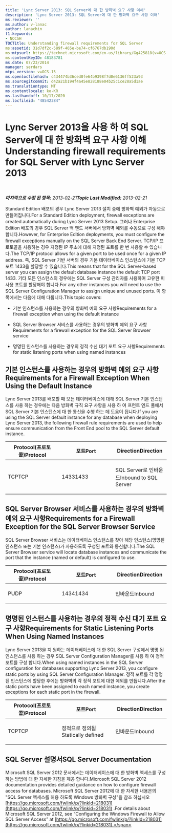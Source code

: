 ```yaml
---
title: 'Lync Server 2013: SQL Server에 대 한 방화벽 요구 사항 이해'
description: 'Lync Server 2013: SQL Server에 대 한 방화벽 요구 사항 이해'
ms.reviewer: ''
ms.author: v-lanac
author: lanachin
f1.keywords:
- NOCSH
TOCTitle: Understanding firewall requirements for SQL Server
ms:assetid: 31d7df2c-589f-465e-be74-cf6767db190d
ms:mtpsurl: https://technet.microsoft.com/en-us/library/Gg425818(v=OCS.15)
ms:contentKeyID: 48183781
ms.date: 07/23/2014
manager: serdars
mtps_version: v=OCS.15
ms.openlocfilehash: c434474b36ced0fe64b9398f7d0e6136ff523a93
ms.sourcegitcommit: d42a21b194f4a45e828188e04b25c1ce28a5d1ae
ms.translationtype: MT
ms.contentlocale: ko-KR
ms.lasthandoff: 10/17/2020
ms.locfileid: "48542384"
---
```

# <a name="understanding-firewall-requirements-for-sql-server-with-lync-server-2013"></a><span data-ttu-id="11a3a-103">Lync Server 2013을 사용 하 여 SQL Server에 대 한 방화벽 요구 사항 이해</span><span class="sxs-lookup"><span data-stu-id="11a3a-103">Understanding firewall requirements for SQL Server with Lync Server 2013</span></span>

<div data-xmlns="http://www.w3.org/1999/xhtml">

<div class="topic" data-xmlns="http://www.w3.org/1999/xhtml" data-msxsl="urn:schemas-microsoft-com:xslt" data-cs="https://msdn.microsoft.com/">

<div data-asp="https://msdn2.microsoft.com/asp">



</div>

<div id="mainSection">

<div id="mainBody">

<span> </span>

<span data-ttu-id="11a3a-104">_**마지막으로 수정 된 항목:** 2013-02-21_</span><span class="sxs-lookup"><span data-stu-id="11a3a-104">_**Topic Last Modified:** 2013-02-21_</span></span>

<span data-ttu-id="11a3a-105">Standard Edition 배포의 경우 Lync Server 2013 설치 중에 방화벽 예외가 자동으로 만들어집니다.</span><span class="sxs-lookup"><span data-stu-id="11a3a-105">For a Standard Edition deployment, firewall exceptions are created automatically during Lync Server 2013 Setup.</span></span> <span data-ttu-id="11a3a-106">그러나 Enterprise Edition 배포의 경우 SQL Server 백 엔드 서버에서 방화벽 예외를 수동으로 구성 해야 합니다.</span><span class="sxs-lookup"><span data-stu-id="11a3a-106">However, for Enterprise Edition deployments, you must configure the firewall exceptions manually on the SQL Server Back End Server.</span></span> <span data-ttu-id="11a3a-107">TCP/IP 프로토콜을 사용하는 경우 지정된 IP 주소에 대해 지정된 포트를 한 번 사용할 수 있습니다.</span><span class="sxs-lookup"><span data-stu-id="11a3a-107">The TCP/IP protocol allows for a given port to be used once for a given IP address.</span></span> <span data-ttu-id="11a3a-108">즉, SQL Server 기반 서버의 경우 기본 데이터베이스 인스턴스에 기본 TCP 포트 1433을 할당할 수 있습니다.</span><span class="sxs-lookup"><span data-stu-id="11a3a-108">This means that for the SQL Server-based server you can assign the default database instance the default TCP port 1433.</span></span> <span data-ttu-id="11a3a-109">기타 모든 인스턴스의 경우에는 SQL Server 구성 관리자를 사용하여 고유한 미사용 포트를 할당해야 합니다.</span><span class="sxs-lookup"><span data-stu-id="11a3a-109">For any other instances you will need to use the SQL Server Configuration Manager to assign unique and unused ports.</span></span> <span data-ttu-id="11a3a-110">이 항목에서는 다음에 대해 다룹니다.</span><span class="sxs-lookup"><span data-stu-id="11a3a-110">This topic covers:</span></span>

  - <span data-ttu-id="11a3a-111">기본 인스턴스를 사용하는 경우의 방화벽 예외 요구 사항</span><span class="sxs-lookup"><span data-stu-id="11a3a-111">Requirements for a firewall exception when using the default instance</span></span>

  - <span data-ttu-id="11a3a-112">SQL Server Browser 서비스를 사용하는 경우의 방화벽 예외 요구 사항</span><span class="sxs-lookup"><span data-stu-id="11a3a-112">Requirements for a firewall exception for the SQL Server Browser service</span></span>

  - <span data-ttu-id="11a3a-113">명명된 인스턴스를 사용하는 경우의 정적 수신 대기 포트 요구 사항</span><span class="sxs-lookup"><span data-stu-id="11a3a-113">Requirements for static listening ports when using named instances</span></span>

<div>

## <a name="requirements-for-a-firewall-exception-when-using-the-default-instance"></a><span data-ttu-id="11a3a-114">기본 인스턴스를 사용하는 경우의 방화벽 예외 요구 사항</span><span class="sxs-lookup"><span data-stu-id="11a3a-114">Requirements for a Firewall Exception When Using the Default Instance</span></span>

<span data-ttu-id="11a3a-115">Lync Server 2013를 배포할 때 모든 데이터베이스에 대해 SQL Server 기본 인스턴스를 사용 하는 경우에는 다음 방화벽 규칙 요구 사항을 사용 하 여 프런트 엔드 풀에서 SQL Server 기본 인스턴스에 대 한 통신을 수행 하는 데 도움이 됩니다.</span><span class="sxs-lookup"><span data-stu-id="11a3a-115">If you are using the SQL Server default instance for any database when deploying Lync Server 2013, the following firewall rule requirements are used to help ensure communication from the Front End pool to the SQL Server default instance.</span></span>


<table>
<colgroup>
<col style="width: 33%" />
<col style="width: 33%" />
<col style="width: 33%" />
</colgroup>
<thead>
<tr class="header">
<th><span data-ttu-id="11a3a-116">Protocol(프로토콜)</span><span class="sxs-lookup"><span data-stu-id="11a3a-116">Protocol</span></span></th>
<th><span data-ttu-id="11a3a-117">포트</span><span class="sxs-lookup"><span data-stu-id="11a3a-117">Port</span></span></th>
<th><span data-ttu-id="11a3a-118">Direction</span><span class="sxs-lookup"><span data-stu-id="11a3a-118">Direction</span></span></th>
</tr>
</thead>
<tbody>
<tr class="odd">
<td><p><span data-ttu-id="11a3a-119">TCP</span><span class="sxs-lookup"><span data-stu-id="11a3a-119">TCP</span></span></p></td>
<td><p><span data-ttu-id="11a3a-120">1433</span><span class="sxs-lookup"><span data-stu-id="11a3a-120">1433</span></span></p></td>
<td><p><span data-ttu-id="11a3a-121">SQL Server로 인바운드</span><span class="sxs-lookup"><span data-stu-id="11a3a-121">Inbound to SQL Server</span></span></p></td>
</tr>
</tbody>
</table>


</div>

<div>

## <a name="requirements-for-a-firewall-exception-for-the-sql-server-browser-service"></a><span data-ttu-id="11a3a-122">SQL Server Browser 서비스를 사용하는 경우의 방화벽 예외 요구 사항</span><span class="sxs-lookup"><span data-stu-id="11a3a-122">Requirements for a Firewall Exception for the SQL Server Browser Service</span></span>

<span data-ttu-id="11a3a-123">SQL Server Browser 서비스는 데이터베이스 인스턴스를 찾아 해당 인스턴스(명명된 인스턴스 또는 기본 인스턴스)가 사용하도록 구성된 포트와 통신합니다.</span><span class="sxs-lookup"><span data-stu-id="11a3a-123">The SQL Server Browser service will locate database instances and communicate the port that the instance (named or default) is configured to use.</span></span>


<table>
<colgroup>
<col style="width: 33%" />
<col style="width: 33%" />
<col style="width: 33%" />
</colgroup>
<thead>
<tr class="header">
<th><span data-ttu-id="11a3a-124">Protocol(프로토콜)</span><span class="sxs-lookup"><span data-stu-id="11a3a-124">Protocol</span></span></th>
<th><span data-ttu-id="11a3a-125">포트</span><span class="sxs-lookup"><span data-stu-id="11a3a-125">Port</span></span></th>
<th><span data-ttu-id="11a3a-126">Direction</span><span class="sxs-lookup"><span data-stu-id="11a3a-126">Direction</span></span></th>
</tr>
</thead>
<tbody>
<tr class="odd">
<td><p><span data-ttu-id="11a3a-127">P</span><span class="sxs-lookup"><span data-stu-id="11a3a-127">UDP</span></span></p></td>
<td><p><span data-ttu-id="11a3a-128">1434</span><span class="sxs-lookup"><span data-stu-id="11a3a-128">1434</span></span></p></td>
<td><p><span data-ttu-id="11a3a-129">인바운드</span><span class="sxs-lookup"><span data-stu-id="11a3a-129">Inbound</span></span></p></td>
</tr>
</tbody>
</table>


</div>

<div>

## <a name="requirements-for-static-listening-ports-when-using-named-instances"></a><span data-ttu-id="11a3a-130">명명된 인스턴스를 사용하는 경우의 정적 수신 대기 포트 요구 사항</span><span class="sxs-lookup"><span data-stu-id="11a3a-130">Requirements for Static Listening Ports When Using Named Instances</span></span>

<span data-ttu-id="11a3a-131">Lync Server 2013을 지 원하는 데이터베이스에 대 한 SQL Server 구성에서 명명 된 인스턴스를 사용 하는 경우 SQL Server Configuration Manager를 사용 하 여 정적 포트를 구성 합니다.</span><span class="sxs-lookup"><span data-stu-id="11a3a-131">When using named instances in the SQL Server configuration for databases supporting Lync Server 2013, you configure static ports by using SQL Server Configuration Manager.</span></span> <span data-ttu-id="11a3a-132">정적 포트를 각 명명된 인스턴스에 할당한 후에는 방화벽의 각 정적 포트에 대한 예외를 만듭니다.</span><span class="sxs-lookup"><span data-stu-id="11a3a-132">After the static ports have been assigned to each named instance, you create exceptions for each static port in the firewall.</span></span>


<table>
<colgroup>
<col style="width: 33%" />
<col style="width: 33%" />
<col style="width: 33%" />
</colgroup>
<thead>
<tr class="header">
<th><span data-ttu-id="11a3a-133">Protocol(프로토콜)</span><span class="sxs-lookup"><span data-stu-id="11a3a-133">Protocol</span></span></th>
<th><span data-ttu-id="11a3a-134">포트</span><span class="sxs-lookup"><span data-stu-id="11a3a-134">Port</span></span></th>
<th><span data-ttu-id="11a3a-135">Direction</span><span class="sxs-lookup"><span data-stu-id="11a3a-135">Direction</span></span></th>
</tr>
</thead>
<tbody>
<tr class="odd">
<td><p><span data-ttu-id="11a3a-136">TCP</span><span class="sxs-lookup"><span data-stu-id="11a3a-136">TCP</span></span></p></td>
<td><p><span data-ttu-id="11a3a-137">정적으로 정의됨</span><span class="sxs-lookup"><span data-stu-id="11a3a-137">Statically defined</span></span></p></td>
<td><p><span data-ttu-id="11a3a-138">인바운드</span><span class="sxs-lookup"><span data-stu-id="11a3a-138">Inbound</span></span></p></td>
</tr>
</tbody>
</table>


</div>

<div>

## <a name="sql-server-documentation"></a><span data-ttu-id="11a3a-139">SQL Server 설명서</span><span class="sxs-lookup"><span data-stu-id="11a3a-139">SQL Server Documentation</span></span>

<span data-ttu-id="11a3a-140">Microsoft SQL Server 2012 문서에서는 데이터베이스에 대 한 방화벽 액세스를 구성 하는 방법에 대 한 자세한 지침을 제공 합니다.</span><span class="sxs-lookup"><span data-stu-id="11a3a-140">Microsoft SQL Server 2012 documentation provides detailed guidance on how to configure firewall access for databases.</span></span> <span data-ttu-id="11a3a-141">Microsoft SQL Server 2012에 대 한 자세한 내용은의 "SQL Server 액세스를 허용 하도록 Windows 방화벽 구성"을 참조 하십시오 [https://go.microsoft.com/fwlink/p/?linkId=218031](https://go.microsoft.com/fwlink/p/?linkid=218031) .</span><span class="sxs-lookup"><span data-stu-id="11a3a-141">For details about Microsoft SQL Server 2012, see “Configuring the Windows Firewall to Allow SQL Server Access” at [https://go.microsoft.com/fwlink/p/?linkId=218031](https://go.microsoft.com/fwlink/p/?linkid=218031).</span></span>

</div>

</div>

<span> </span>

</div>

</div>

</div>

